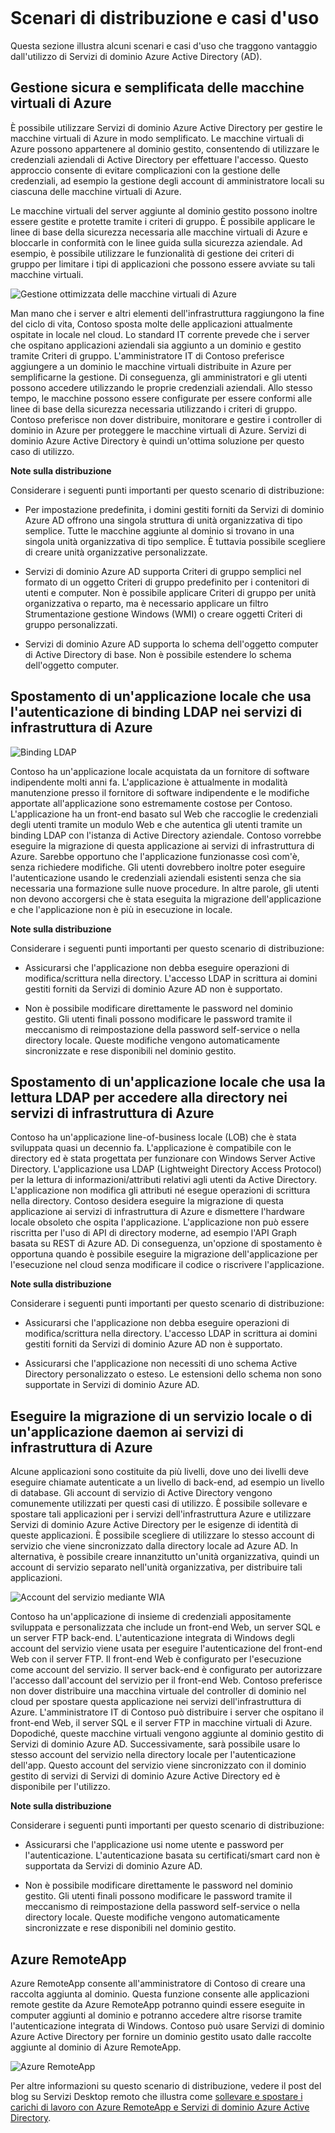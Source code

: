 <properties
	pageTitle="Servizi di dominio Azure Active Directory: Scenari di distribuzione | Microsoft Azure"
	description="Scenari di distribuzione per i Servizi di dominio Azure Active Directory"
	services="active-directory-ds"
	documentationCenter=""
	authors="mahesh-unnikrishnan"
	manager="stevenpo"
	editor="curtand"/>  

<tags
	ms.service="active-directory-ds"
	ms.workload="identity"
	ms.tgt_pltfrm="na"
	ms.devlang="na"
	ms.topic="article"
	ms.date="09/21/2016"
	ms.author="maheshu"/>  


# Scenari di distribuzione e casi d'uso
Questa sezione illustra alcuni scenari e casi d'uso che traggono vantaggio dall'utilizzo di Servizi di dominio Azure Active Directory (AD).

## Gestione sicura e semplificata delle macchine virtuali di Azure
È possibile utilizzare Servizi di dominio Azure Active Directory per gestire le macchine virtuali di Azure in modo semplificato. Le macchine virtuali di Azure possono appartenere al dominio gestito, consentendo di utilizzare le credenziali aziendali di Active Directory per effettuare l'accesso. Questo approccio consente di evitare complicazioni con la gestione delle credenziali, ad esempio la gestione degli account di amministratore locali su ciascuna delle macchine virtuali di Azure.

Le macchine virtuali del server aggiunte al dominio gestito possono inoltre essere gestite e protette tramite i criteri di gruppo. È possibile applicare le linee di base della sicurezza necessaria alle macchine virtuali di Azure e bloccarle in conformità con le linee guida sulla sicurezza aziendale. Ad esempio, è possibile utilizzare le funzionalità di gestione dei criteri di gruppo per limitare i tipi di applicazioni che possono essere avviate su tali macchine virtuali.

![Gestione ottimizzata delle macchine virtuali di Azure](./media/active-directory-domain-services-scenarios/streamlined-vm-administration.png)  

Man mano che i server e altri elementi dell'infrastruttura raggiungono la fine del ciclo di vita, Contoso sposta molte delle applicazioni attualmente ospitate in locale nel cloud. Lo standard IT corrente prevede che i server che ospitano applicazioni aziendali sia aggiunto a un dominio e gestito tramite Criteri di gruppo. L'amministratore IT di Contoso preferisce aggiungere a un dominio le macchine virtuali distribuite in Azure per semplificarne la gestione. Di conseguenza, gli amministratori e gli utenti possono accedere utilizzando le proprie credenziali aziendali. Allo stesso tempo, le macchine possono essere configurate per essere conformi alle linee di base della sicurezza necessaria utilizzando i criteri di gruppo. Contoso preferisce non dover distribuire, monitorare e gestire i controller di dominio in Azure per proteggere le macchine virtuali di Azure. Servizi di dominio Azure Active Directory è quindi un'ottima soluzione per questo caso di utilizzo.

**Note sulla distribuzione**

Considerare i seguenti punti importanti per questo scenario di distribuzione:

- Per impostazione predefinita, i domini gestiti forniti da Servizi di dominio Azure AD offrono una singola struttura di unità organizzativa di tipo semplice. Tutte le macchine aggiunte al dominio si trovano in una singola unità organizzativa di tipo semplice. È tuttavia possibile scegliere di creare unità organizzative personalizzate.

- Servizi di dominio Azure AD supporta Criteri di gruppo semplici nel formato di un oggetto Criteri di gruppo predefinito per i contenitori di utenti e computer. Non è possibile applicare Criteri di gruppo per unità organizzativa o reparto, ma è necessario applicare un filtro Strumentazione gestione Windows (WMI) o creare oggetti Criteri di gruppo personalizzati.

- Servizi di dominio Azure AD supporta lo schema dell'oggetto computer di Active Directory di base. Non è possibile estendere lo schema dell'oggetto computer.


## Spostamento di un'applicazione locale che usa l'autenticazione di binding LDAP nei servizi di infrastruttura di Azure

![Binding LDAP](./media/active-directory-domain-services-scenarios/ldap-bind.png)  

Contoso ha un'applicazione locale acquistata da un fornitore di software indipendente molti anni fa. L'applicazione è attualmente in modalità manutenzione presso il fornitore di software indipendente e le modifiche apportate all'applicazione sono estremamente costose per Contoso. L'applicazione ha un front-end basato sul Web che raccoglie le credenziali degli utenti tramite un modulo Web e che autentica gli utenti tramite un binding LDAP con l'istanza di Active Directory aziendale. Contoso vorrebbe eseguire la migrazione di questa applicazione ai servizi di infrastruttura di Azure. Sarebbe opportuno che l'applicazione funzionasse così com'è, senza richiedere modifiche. Gli utenti dovrebbero inoltre poter eseguire l'autenticazione usando le credenziali aziendali esistenti senza che sia necessaria una formazione sulle nuove procedure. In altre parole, gli utenti non devono accorgersi che è stata eseguita la migrazione dell'applicazione e che l'applicazione non è più in esecuzione in locale.

**Note sulla distribuzione**

Considerare i seguenti punti importanti per questo scenario di distribuzione:

- Assicurarsi che l'applicazione non debba eseguire operazioni di modifica/scrittura nella directory. L'accesso LDAP in scrittura ai domini gestiti forniti da Servizi di dominio Azure AD non è supportato.

- Non è possibile modificare direttamente le password nel dominio gestito. Gli utenti finali possono modificare le password tramite il meccanismo di reimpostazione della password self-service o nella directory locale. Queste modifiche vengono automaticamente sincronizzate e rese disponibili nel dominio gestito.


## Spostamento di un'applicazione locale che usa la lettura LDAP per accedere alla directory nei servizi di infrastruttura di Azure
Contoso ha un'applicazione line-of-business locale (LOB) che è stata sviluppata quasi un decennio fa. L'applicazione è compatibile con le directory ed è stata progettata per funzionare con Windows Server Active Directory. L'applicazione usa LDAP (Lightweight Directory Access Protocol) per la lettura di informazioni/attributi relativi agli utenti da Active Directory. L'applicazione non modifica gli attributi né esegue operazioni di scrittura nella directory. Contoso desidera eseguire la migrazione di questa applicazione ai servizi di infrastruttura di Azure e dismettere l'hardware locale obsoleto che ospita l'applicazione. L'applicazione non può essere riscritta per l'uso di API di directory moderne, ad esempio l'API Graph basata su REST di Azure AD. Di conseguenza, un'opzione di spostamento è opportuna quando è possibile eseguire la migrazione dell'applicazione per l'esecuzione nel cloud senza modificare il codice o riscrivere l'applicazione.

**Note sulla distribuzione**

Considerare i seguenti punti importanti per questo scenario di distribuzione:

- Assicurarsi che l'applicazione non debba eseguire operazioni di modifica/scrittura nella directory. L'accesso LDAP in scrittura ai domini gestiti forniti da Servizi di dominio Azure AD non è supportato.

- Assicurarsi che l'applicazione non necessiti di uno schema Active Directory personalizzato o esteso. Le estensioni dello schema non sono supportate in Servizi di dominio Azure AD.


## Eseguire la migrazione di un servizio locale o di un'applicazione daemon ai servizi di infrastruttura di Azure
Alcune applicazioni sono costituite da più livelli, dove uno dei livelli deve eseguire chiamate autenticate a un livello di back-end, ad esempio un livello di database. Gli account di servizio di Active Directory vengono comunemente utilizzati per questi casi di utilizzo. È possibile sollevare e spostare tali applicazioni per i servizi dell'infrastruttura Azure e utilizzare Servizi di dominio Azure Active Directory per le esigenze di identità di queste applicazioni. È possibile scegliere di utilizzare lo stesso account di servizio che viene sincronizzato dalla directory locale ad Azure AD. In alternativa, è possibile creare innanzitutto un'unità organizzativa, quindi un account di servizio separato nell'unità organizzativa, per distribuire tali applicazioni.

![Account del servizio mediante WIA](./media/active-directory-domain-services-scenarios/wia-service-account.png)  

Contoso ha un'applicazione di insieme di credenziali appositamente sviluppata e personalizzata che include un front-end Web, un server SQL e un server FTP back-end. L'autenticazione integrata di Windows degli account del servizio viene usata per eseguire l'autenticazione del front-end Web con il server FTP. Il front-end Web è configurato per l'esecuzione come account del servizio. Il server back-end è configurato per autorizzare l'accesso dall'account del servizio per il front-end Web. Contoso preferisce non dover distribuire una macchina virtuale del controller di dominio nel cloud per spostare questa applicazione nei servizi dell'infrastruttura di Azure. L'amministratore IT di Contoso può distribuire i server che ospitano il front-end Web, il server SQL e il server FTP in macchine virtuali di Azure. Dopodiché, queste macchine virtuali vengono aggiunte al dominio gestito di Servizi di dominio Azure AD. Successivamente, sarà possibile usare lo stesso account del servizio nella directory locale per l'autenticazione dell'app. Questo account del servizio viene sincronizzato con il dominio gestito di servizi di Servizi di dominio Azure Active Directory ed è disponibile per l'utilizzo.

**Note sulla distribuzione**

Considerare i seguenti punti importanti per questo scenario di distribuzione:

- Assicurarsi che l'applicazione usi nome utente e password per l'autenticazione. L'autenticazione basata su certificati/smart card non è supportata da Servizi di dominio Azure AD.

- Non è possibile modificare direttamente le password nel dominio gestito. Gli utenti finali possono modificare le password tramite il meccanismo di reimpostazione della password self-service o nella directory locale. Queste modifiche vengono automaticamente sincronizzate e rese disponibili nel dominio gestito.


## Azure RemoteApp
Azure RemoteApp consente all'amministratore di Contoso di creare una raccolta aggiunta al dominio. Questa funzione consente alle applicazioni remote gestite da Azure RemoteApp potranno quindi essere eseguite in computer aggiunti al dominio e potranno accedere altre risorse tramite l'autenticazione integrata di Windows. Contoso può usare Servizi di dominio Azure Active Directory per fornire un dominio gestito usato dalle raccolte aggiunte al dominio di Azure RemoteApp.

![Azure RemoteApp](./media/active-directory-domain-services-scenarios/azure-remoteapp.png)  

Per altre informazioni su questo scenario di distribuzione, vedere il post del blog su Servizi Desktop remoto che illustra come [sollevare e spostare i carichi di lavoro con Azure RemoteApp e Servizi di dominio Azure Active Directory](http://blogs.msdn.com/b/rds/archive/2016/01/19/lift-and-shift-your-workloads-with-azure-remoteapp-and-azure-ad-domain-services.aspx).

<!---HONumber=AcomDC_0928_2016-->